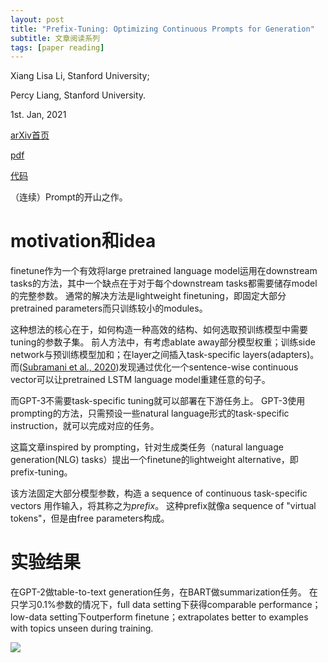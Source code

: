 ```yaml
---
layout: post
title: "Prefix-Tuning: Optimizing Continuous Prompts for Generation"
subtitle: 文章阅读系列
tags: [paper reading]
---
```


Xiang Lisa Li, Stanford University;

Percy Liang, Stanford University.

1st. Jan, 2021

[arXiv首页](https://arxiv.org/abs/2101.00190)

[pdf](https://arxiv.org/pdf/2101.00190.pdf)

[代码](https://github.com/XiangLi1999/PrefixTuning)

（连续）Prompt的开山之作。

# motivation和idea

finetune作为一个有效将large pretrained language model运用在downstream tasks的方法，其中一个缺点在于对于每个downstream tasks都需要储存model的完整参数。
通常的解决方法是lightweight finetuning，即固定大部分pretrained parameters而只训练较小的modules。

这种想法的核心在于，如何构造一种高效的结构、如何选取预训练模型中需要tuning的参数子集。
前人方法中，有考虑ablate away部分模型权重；训练side network与预训练模型加和；在layer之间插入task-specific layers(adapters)。
而([Subramani et al., 2020](https://arxiv.org/abs/1907.04944))发现通过优化一个sentence-wise continuous vector可以让pretrained LSTM language model重建任意的句子。

而GPT-3不需要task-specific tuning就可以部署在下游任务上。
GPT-3使用prompting的方法，只需预设一些natural language形式的task-specific instruction，就可以完成对应的任务。

这篇文章inspired by prompting，针对生成类任务（natural language generation(NLG) tasks）提出一个finetune的lightweight alternative，即prefix-tuning。

该方法固定大部分模型参数，构造 a sequence of continuous task-specific vectors 用作输入，将其称之为*prefix*。
这种prefix就像a sequence of "virtual tokens"，但是由free parameters构成。

# 实验结果

在GPT-2做table-to-text generation任务，在BART做summarization任务。
在只学习0.1%参数的情况下，full data setting下获得comparable performance；low-data setting下outperform finetune；extrapolates better to examples with topics unseen during training.

<img src="{{ 'assets/paper_img/prefix-1.png' | relative_url }}"/>